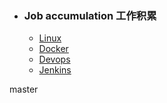 + ### Job accumulation 工作积累
    + [Linux](https://github.com/Kingserch/Job-accumulation/blob/Linux/readme.md)
    + [Docker](https://github.com/Kingserch/Job-accumulation/blob/Docker/readme.md)
    + [Devops](https://github.com/Kingserch/Job-accumulation/blob/Devops/readme.md)
	+ [Jenkins](https://github.com/Kingserch/Job-accumulation/blob/Devops/readme.md)
	
	
master
